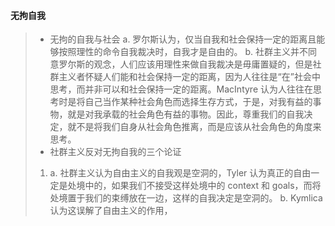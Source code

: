 #### 无拘自我

> * 无拘的自我与社会
>a. 罗尔斯认为，仅当自我和社会保持一定的距离且能够按照理性的命令自我裁决时，自我才是自由的。
>b. 社群主义并不同意罗尔斯的观念，人们应该用理性来做自我裁决是毋庸置疑的，但是社群主义者怀疑人们能和社会保持一定的距离，因为人往往是“在”社会中思考，而并非可以和社会保持一定的距离。MacIntyre 认为人往往在思考时是将自己当作某种社会角色而选择生存方式，于是，对我有益的事物，就是对我承载的社会角色有益的事物。因此，尊重我们的自我决定，就不是将我们自身从社会角色推离，而是应该从社会角色的角度来思考。
> * 社群主义反对无拘自我的三个论证
> 1. a. 社群主义认为自由主义的自我观是空洞的，Tyler 认为真正的自由一定是处境中的，如果我们不接受这样处境中的 context 和 goals，而将处境置于我们的束缚放在一边，这样的自我决定是空洞的。
> b. Kymlica 认为这误解了自由主义的作用，
